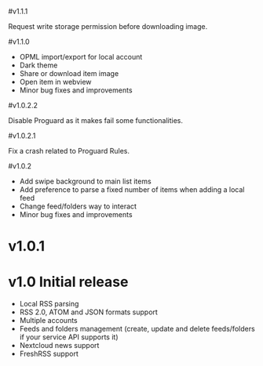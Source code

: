 #v1.1.1

Request write storage permission before downloading image.

#v1.1.0

- OPML import/export for local account
- Dark theme
- Share or download item image
- Open item in webview
- Minor bug fixes and improvements

#v1.0.2.2

Disable Proguard as it makes fail some functionalities.

#v1.0.2.1

Fix a crash related to Proguard Rules.

#v1.0.2

 - Add swipe background to main list items
 - Add preference to parse a fixed number of items when adding a local feed
 - Change feed/folders way to interact
 - Minor bug fixes and improvements


 
# v1.0.1
 
# v1.0 Initial release

- Local RSS parsing 
- RSS 2.0, ATOM and JSON formats support 
- Multiple accounts 
- Feeds and folders management (create, update and delete feeds/folders if your service API supports it)
- Nextcloud news support 
- FreshRSS support